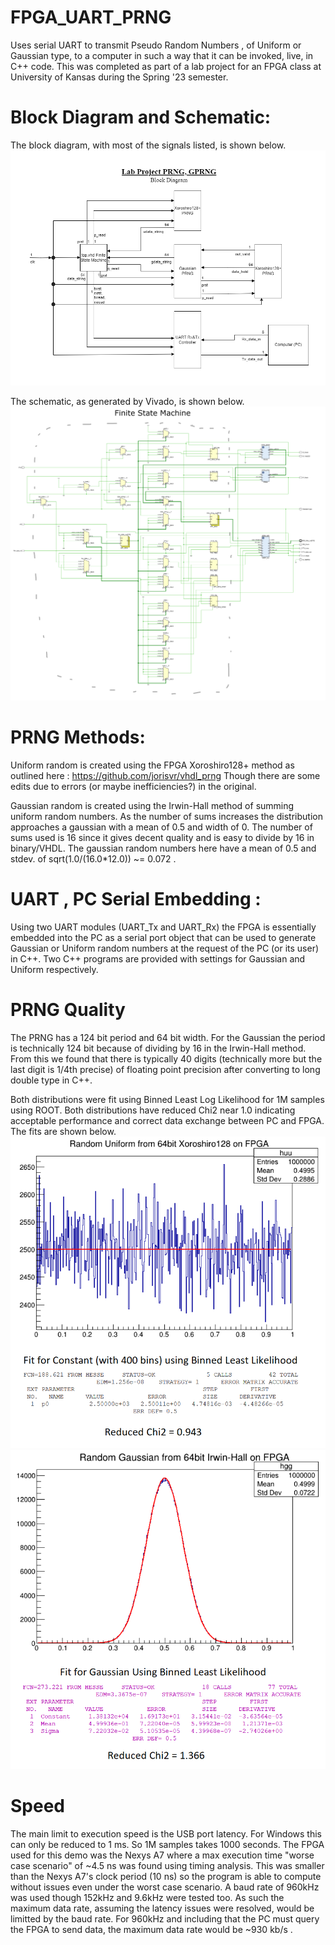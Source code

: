 # FPGA_UART_PRNG

Uses serial UART to transmit Pseudo Random Numbers , of Uniform or Gaussian type, to a computer in such a way that it can be invoked, live, in C++ code. This was completed as part of a lab project for an FPGA class at University of Kansas during the Spring '23 semester.

# Block Diagram and Schematic:

The block diagram, with most of the signals listed, is shown below.
![alt text](https://github.com/BrendonMadison/FPGA_UART_PRNG/blob/main/BlockDiagram.png)

The schematic, as generated by Vivado, is shown below.
![alt text](https://github.com/BrendonMadison/FPGA_UART_PRNG/blob/main/LabeledSchematic.png)

# PRNG Methods:

Uniform random is created using the FPGA Xoroshiro128+ method as outlined here : https://github.com/jorisvr/vhdl_prng
Though there are some edits due to errors (or maybe inefficiencies?) in the original.

Gaussian random is created using the Irwin-Hall method of summing uniform random numbers. As the number of sums increases the distribution approaches a gaussian with a mean of 0.5 and width of 0. The number of sums used is 16 since it gives decent quality and is easy to divide by 16 in binary/VHDL. The gaussian random numbers here have a mean of 0.5 and stdev. of sqrt(1.0/(16.0*12.0)) ~= 0.072 .

# UART , PC Serial Embedding :

Using two UART modules (UART_Tx and UART_Rx) the FPGA is essentially embedded into the PC as a serial port object that can be used to generate Gaussian or Uniform random numbers at the request of the PC (or its user) in C++. Two C++ programs are provided with settings for Gaussian and Uniform respectively.

# PRNG Quality

The PRNG has a 124 bit period and 64 bit width. For the Gaussian the period is technically 124 bit because of dividing by 16 in the Irwin-Hall method. From this we found that there is typically 40 digits (technically more but the last digit is 1/4th precise) of floating point precision after converting to long double type in C++.

Both distributions were fit using Binned Least Log Likelihood for 1M samples using ROOT. Both distributions have reduced Chi2 near 1.0 indicating acceptable performance and correct data exchange between PC and FPGA. The fits are shown below.
![alt text](https://github.com/BrendonMadison/FPGA_UART_PRNG/blob/main/FPGAUniFitPlot.png)
![alt text](https://github.com/BrendonMadison/FPGA_UART_PRNG/blob/main/FPGAGausFitPlot.png)

# Speed

The main limit to execution speed is the USB port latency. For Windows this can only be reduced to 1 ms. So 1M samples takes 1000 seconds. The FPGA used for this demo was the Nexys A7 where a max execution time "worse case scenario" of ~4.5 ns was found using timing analysis. This was smaller than the Nexys A7's clock period (10 ns) so the program is able to compute without issues even under the worst case scenario. A baud rate of 960kHz was used though 152kHz and 9.6kHz were tested too. As such the maximum data rate, assuming the latency issues were resolved, would be limitted by the baud rate. For 960kHz and including that the PC must query the FPGA to send data, the maximum data rate would be ~930 kb/s .
